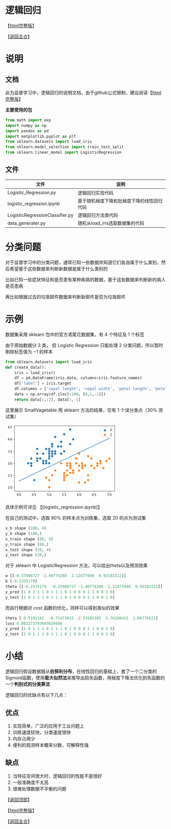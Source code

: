 # 逻辑回归

【[html完整版](https://fdujiag.github.io/PyML/Supervise/Logistic/)】

【[返回主仓](https://github.com/FDUJiaG/PyML)】

# 说明

 ## 文档

此为监督学习中，逻辑回归的说明文档，由于github公式限制，建议阅读【[html完整版](https://fdujiag.github.io/PyML/Supervise/Logistic/)】

**主要使用的包**

```python
from math import exp
import numpy as np
import pandas as pd
import matplotlib.pyplot as plt
from sklearn.datasets import load_iris
from sklearn.model_selection import train_test_split
from sklearn.linear_model import LogisticRegression
```

## 文件

| 文件                            | 说明                                       |
| ------------------------------- | ------------------------------------------ |
| Logistic_Regression.py          | 逻辑回归实现代码                           |
| logistic_regression.ipynb       | 基于随机梯度下降和批梯度下降的线性回归代码 |
| LogisticRegressionClassifier.py | 逻辑回归方法类代码                         |
| data_generater.py               | 随机从load_iris选取数据集的代码            |

# 分类问题

对于监督学习中的分类问题，通常已知一些数据并知道它们各自属于什么类别，然后希望基于这些数据来判断新数据是属于什么类别的

比如已知一些症状特征和是否患有某种疾病的数据，基于这些数据来判断新的病人是否患病

再比如根据过去的垃圾邮件数据来判断新邮件是否为垃圾邮件

# 示例

数据集采用 sklearn 包中的官方鸢尾花数据集，有 $4$ 个特征及 $1$ 个标签

由于原始数据分 $3$ 类， 但 Logistic Regression 只能处理 $2$ 分类问题，所以暂时剔除标签值为 $-1$ 的样本

```python
from sklearn.datasets import load_iris
def create_data():
    iris = load_iris()
    df = pd.DataFrame(iris.data, columns=iris.feature_names)
    df['label'] = iris.target
    df.columns = ['sepal length', 'sepal width', 'petal length', 'petal width', 'label']
    data = np.array(df.iloc[:100, [0,1,-1]])
    return data[:,:2], data[:,-1]
```

这里展示 SmallVagetable 用 sklearn 方法的结果，仅有 $1$ 个误分类点（$30\%$ 测试集）

<img src="img/Sklearn_Logistic.png" width=350/>

具体示例可详见 【[logistic_regression.ipynb]】

在自己的测试中，选取 $80\%$ 的样本点为训练集，选取 $20%$ 的点为测试集

```python
x_b shape (100, 4)
y_b shape (100,)
x_train shape (80, 4)
y_train shape (80,)
x_test shape (20, 4)
y_test shape (20,)
```

对于 sklearn 中 LogisticRegression 方法，可以给出theta以及预测效果 

```python
w [[-0.37088727 -1.40774288  2.12477048  0.93181512]]
b [-0.2335179]
theta [[-0.2335179  -0.37088727 -1.40774288  2.12477048  0.93181512]]
y_pred [1 0 1 1 1 0 1 1 1 0 1 0 0 0 1 1 0 0 1 0]
y_test [1 0 1 1 1 0 1 1 1 0 1 0 0 0 1 1 0 0 1 0]
```

而自行根据对 cost 函数的优化，同样可以得到类似的效果

```python
theta [-0.5191182  -0.71473815 -2.33185303  3.76260415  1.66776521]
loss 0.003273793693629498
y_pred [1 0 1 1 1 0 1 1 1 0 1 0 0 0 1 1 0 0 1 0]
y_test [1 0 1 1 1 0 1 1 1 0 1 0 0 0 1 1 0 0 1 0]
```

# 小结

逻辑回归假设数据服从**伯努利分布**，在线性回归的基础上，套了一个二分类的Sigmoid函数，使用**极大似然法**来推导出损失函数，用梯度下降法优化损失函数的一个**判别式的分类算法**

逻辑回归的优缺点有以下几点：

## 优点

1. 实现简单，广泛的应用于工业问题上
2. 训练速度较快，分类速度很快
3. 内存占用少
4. 便利的观测样本概率分数，可解释性强

## 缺点

1. 当特征空间很大时，逻辑回归的性能不是很好
2. 一般准确度不太高
3. 很难处理数据不平衡的问题



【[返回顶部](#线性回归)】

【[html完整版](https://fdujiag.github.io/PyML/Supervise/Logistic/)】

【[返回主仓](https://github.com/FDUJiaG/PyML)】